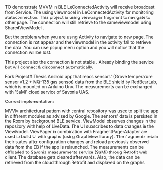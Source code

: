 TO demonstrate MVVM in BLE
LeConnectedActivity will receive broadcast from Service. The using viewmodel in LeConnectedActivity for monitoring stateconnection. 
This project is using viewpager fragment to navigate to other page. The connection will still retrieve to the sameviewmodel using 
SharedViewModel .

But the problem when you are using Activity to navigate to new page. The connection is not appear and the viewmodel in the activity fail to retrieve the data .You can use popup menu option and you will notice that the connection will be lost.

This project also the connection is not stable . Already binding the service but will connect & disconnect automatically.

Fork Project# Thesis
Android app that reads sensors' (Grove temperature sensor v1.2 + MQ-135 gas sensor) data from the BLE shield by RedBearLab, which is mounted on Arduino Uno. The measurements can be exchanged with 'SaMi' cloud service of Savonia UAS. 


Current implementation:

MVVM architectural pattern with central repository was used to split the app in different modules as advised by Google.
The sensors' data is persisted in the Room by background BLE service. ViewModel observes changes in the repository with help of LiveData. The UI subscribes to data changes in the ViewModel.
ViewPager in combination with FragmentPagerAdapter are used to build UI with graphs (using GraphView library). The fragments retain their states after configuration changes and reload previously observed data from the DB if the app is relaunched.
The measurements can be offloaded to Savonia measurements service (SaMi) throug Retrofit web client. The database gets cleared afterwards. Also, the data can be retrieved from the cloud through Retrofit and displayed on the graphs.
